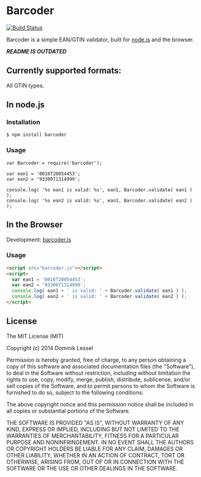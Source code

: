 # Barcoder

[![Build Status](https://travis-ci.org/dominiklessel/node-barcoder.svg?branch=master)](https://travis-ci.org/dominiklessel/node-barcoder)

Barcoder is a simple EAN/GTIN validator, built for [node.js](http://nodejs.org) and the browser.

***README IS OUTDATED***

## Currently supported formats:

All GTIN types.

## In node.js

### Installation

```
$ npm install barcoder
```

### Usage

```
var Barcoder = require('barcoder');

var ean1 = '0016T20054453';
var ean2 = '9330071314999';

console.log( '%s ean1 is valid: %s', ean1, Barcoder.validate( ean1 ) );
console.log( '%s ean2 is valid: %s', ean1, Barcoder.validate( ean2 ) );

```

## In the Browser

Development: [barcoder.js](https://github.com/dominiklessel/barcoder/raw/master/lib/barcoder.js)

### Usage

```html
<script src="barcoder.js"></script>
<script>
  var ean1 = '0016T20054453';
  var ean2 = '9330071314999';
  console.log( ean1 + ' is valid: ' + Barcoder.validate( ean1 ) );
  console.log( ean2 + ' is valid: ' + Barcoder.validate( ean2 ) );
</script>
```

## License

The MIT License (MIT)

Copyright (c) 2014 Dominik Lessel

Permission is hereby granted, free of charge, to any person obtaining a copy
of this software and associated documentation files (the "Software"), to deal
in the Software without restriction, including without limitation the rights
to use, copy, modify, merge, publish, distribute, sublicense, and/or sell
copies of the Software, and to permit persons to whom the Software is
furnished to do so, subject to the following conditions:

The above copyright notice and this permission notice shall be included in
all copies or substantial portions of the Software.

THE SOFTWARE IS PROVIDED "AS IS", WITHOUT WARRANTY OF ANY KIND, EXPRESS OR
IMPLIED, INCLUDING BUT NOT LIMITED TO THE WARRANTIES OF MERCHANTABILITY,
FITNESS FOR A PARTICULAR PURPOSE AND NONINFRINGEMENT. IN NO EVENT SHALL THE
AUTHORS OR COPYRIGHT HOLDERS BE LIABLE FOR ANY CLAIM, DAMAGES OR OTHER
LIABILITY, WHETHER IN AN ACTION OF CONTRACT, TORT OR OTHERWISE, ARISING FROM,
OUT OF OR IN CONNECTION WITH THE SOFTWARE OR THE USE OR OTHER DEALINGS IN
THE SOFTWARE.
